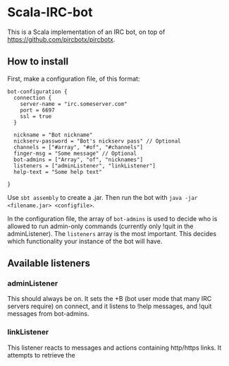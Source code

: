 # Scala-IRC-bot

This is a Scala implementation of an IRC bot, on top of https://github.com/pircbotx/pircbotx.

## How to install
First, make a configuration file, of this format:

```
bot-configuration {
  connection {
    server-name = "irc.someserver.com"
    port = 6697
    ssl = true
  }

  nickname = "Bot nickname"
  nickserv-password = "Bot's nickserv pass" // Optional
  channels = ["#array", "#of", "#channels"]
  finger-msg = "Some message" // Optional
  bot-admins = ["Array", "of", "nicknames"]
  listeners = ["adminListener", "linkListener"]
  help-text = "Some help text"

}
```

Use `sbt assembly` to create a .jar. Then run the bot with `java -jar <filename.jar> <configfile>`.

In the configuration file, the array of `bot-admins` is used to decide who is allowed to run admin-only commands (currently
 only !quit in the adminListener). The `listeners` array is the most important. This decides which functionality your
 instance of the bot will have.
 
## Available listeners

### adminListener
This should always be on. It sets the +B (bot user mode that many IRC servers require) on connect, and it listens to
!help messages, and !quit messages from bot-admins.

### linkListener
This listener reacts to messages and actions containing http/https links. It attempts to retrieve the <title> tag in
html pages and if it can find one, it will send the title to the channel.